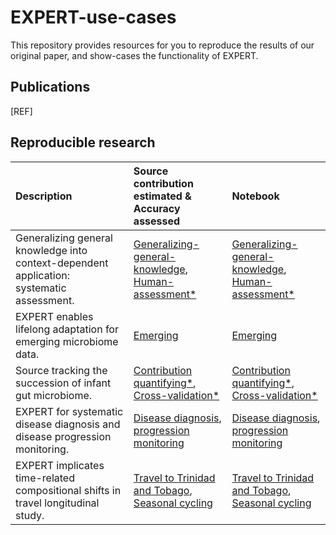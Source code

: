 # EXPERT-use-cases

This repository provides resources for you to reproduce the results of our original paper, and show-cases the functionality of EXPERT.

## Publications

[REF]

## Reproducible research

|Description|Source contribution estimated & Accuracy assessed|Notebook|
|:---|:---|:---|
|Generalizing general knowledge into context-dependent application: systematic assessment.|[Generalizing-general-knowledge](https://github.com/HUST-NingKang-Lab/EXPERT-use-cases/blob/main/repr/Generalizing-general-knowledge/experiments), [Human-assessment*]()|[Generalizing-general-knowledge](https://nbviewer.jupyter.org/github/HUST-NingKang-Lab/EXPERT-use-cases/blob/main/repr/Generalizing-general-knowledge/Generalizing-general-knowledge.ipynb), [Human-assessment*]()|
|EXPERT enables lifelong adaptation for emerging microbiome data.|[Emerging](https://github.com/HUST-NingKang-Lab/EXPERT-use-cases/blob/main/repr/Emerging/experiments)|[Emerging](https://nbviewer.jupyter.org/github/HUST-NingKang-Lab/EXPERT-use-cases/blob/main/repr/Emerging/Emerging.ipynb)|
|Source tracking the succession of infant gut microbiome.|[Contribution quantifying*](), [Cross-validation*]()|[Contribution quantifying*](), [Cross-validation*]()|
|EXPERT for systematic disease diagnosis and disease progression monitoring.|[Disease diagnosis](https://github.com/HUST-NingKang-Lab/EXPERT-use-cases/blob/main/repr/Disease-diagnosis/experiments), [progression monitoring](https://github.com/HUST-NingKang-Lab/EXPERT-use-cases/blob/main/repr/CRC-progression/experiments)|[Disease diagnosis](https://nbviewer.jupyter.org/github//HUST-NingKang-Lab/EXPERT-use-cases/blob/main/repr/Disease-diagnosis/Disease-diagnosis.ipynb), [progression monitoring](https://nbviewer.jupyter.org/github/HUST-NingKang-Lab/EXPERT-use-cases/blob/main/repr/CRC-progression/CRC-progress.ipynb)|
|EXPERT implicates time-related compositional shifts in travel longitudinal study.|[Travel to Trinidad and Tobago](https://github.com/HUST-NingKang-Lab/EXPERT-use-cases/blob/main/repr/Trinidad-and-Tobago/experiments), [Seasonal cycling](https://github.com/github/HUST-NingKang-Lab/EXPERT-use-cases/blob/main/repr/Seasonal-cycling/experiments)|[Travel to Trinidad and Tobago](https://nbviewer.jupyter.org/github/HUST-NingKang-Lab/EXPERT-use-cases/blob/main/repr/Trinidad-and-Tobago/Trinidad-and-Tobago.ipynb), [Seasonal cycling](https://nbviewer.jupyter.org/github/HUST-NingKang-Lab/EXPERT-use-cases/blob/main/repr/Seasonal-cycling/Seasonal-cycling.ipynb)|

